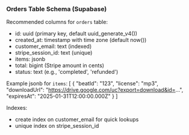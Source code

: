 ### Orders Table Schema (Supabase)

Recommended columns for `orders` table:

- id: uuid (primary key, default uuid_generate_v4())
- created_at: timestamp with time zone (default now())
- customer_email: text (indexed)
- stripe_session_id: text (unique)
- items: jsonb
- total: bigint (Stripe amount in cents)
- status: text (e.g., 'completed', 'refunded')

Example jsonb for `items`:
[
  {
    "beatId": "123",
    "license": "mp3",
    "downloadUrl": "https://drive.google.com/uc?export=download&id=...",
    "expiresAt": "2025-01-31T12:00:00.000Z"
  }
]

Indexes:
- create index on customer_email for quick lookups
- unique index on stripe_session_id


